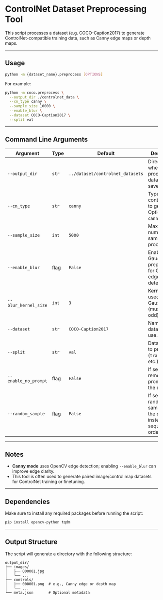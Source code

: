 # ControlNet Dataset Preprocessing Tool

This script processes a dataset (e.g. COCO-Caption2017) to generate ControlNet-compatible training data, such as Canny edge maps or depth maps.

---

## Usage

```bash
python -m {dataset_name}.preprocess [OPTIONS]
```

For example:

```bash
python -m coco.preprocess \
  --output_dir ./controlnet_data \
  --cn_type canny \
  --sample_size 10000 \
  --enable_blur \
  --dataset COCO-Caption2017 \
  --split val
```

---

## Command Line Arguments

| Argument | Type | Default | Description |
|----------|------|---------|-------------|
| `--output_dir` | `str` | `../dataset/controlnet_datasets` | Directory where the processed data will be saved. |
| `--cn_type` | `str` | `canny` | Type of control map to generate. Options: `canny`, `depth`. |
| `--sample_size` | `int` | `5000` | Maximum number of samples to process. |
| `--enable_blur` | flag | `False` | Enable Gaussian blur preprocessing for Canny edge detection. |
| `--blur_kernel_size` | `int` | `3` | Kernel size used for Gaussian blur (must be odd). |
| `--dataset` | `str` | `COCO-Caption2017` | Name of the dataset to use. |
| `--split` | `str` | `val` | Dataset split to process (`train`, `val`, etc.). |
| `--enable_no_prompt` | flag | `False` | If set, removes prompts from the output. |
| `--random_sample` | flag | `False` | If set, randomly samples from the dataset instead of sequential order. |

---

## Notes

- **Canny mode** uses OpenCV edge detection; enabling `--enable_blur` can improve edge clarity.
- This tool is often used to generate paired image/control map datasets for ControlNet training or finetuning.

---

## Dependencies

Make sure to install any required packages before running the script:

```bash
pip install opencv-python tqdm
```

---

## Output Structure

The script will generate a directory with the following structure:

```
output_dir/
├── images/
│   ├── 000001.jpg
│   └── ...
├── controls/
│   ├── 000001.png  # e.g., Canny edge or depth map
│   └── ...
└── meta.json       # Optional metadata
```
